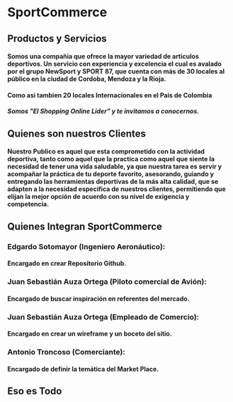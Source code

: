 # SportCommerce
## Productos y Servicios
#### Somos una compañia que ofrece la mayor variedad de articulos deportivos. Un servicio con experiencia y excelencia el cual es avalado por el grupo NewSport y SPORT 87, que cuenta con más de 30 locales al público en la ciudad de Cordoba, Mendoza y la Rioja.
#### Como asi tambien 20 locales Internacionales en el Pais de Colombia
##### Somos "El Shopping Online Lider" y te invitamos a conocernos.

## Quienes son nuestros Clientes
#### Nuestro Publico es aquel que esta comprometido con la actividad deportiva, tanto como aquel que la practica como aquel que siente la necesidad de tener una vida saludable, ya que nuestra tarea es servir y acompañar la práctica de tu deporte favorito, asesorando, guiando y entregando las herramientas deportivas de la más alta calidad, que se adapten a la necesidad especifica de nuestros clientes, permitiendo que elijan la mejor opción de acuerdo con su nivel de exigencia y competencia.

## Quienes Integran SportCommerce
### **Edgardo Sotomayor** (Ingeniero Aeronáutico):
#### Encargado en crear Repositorio Github.
### **Juan Sebastián Auza Ortega** (Piloto comercial de Avión):
#### Encargado de buscar inspiración en referentes del mercado.
### **Juan Sebastián Auza Ortega** (Empleado de Comercio):
#### Encargado en crear un wireframe y un boceto del sitio.
### **Antonio Troncoso** (Comerciante):
#### Encargado de definir la temática del Market Place.

## Eso es Todo